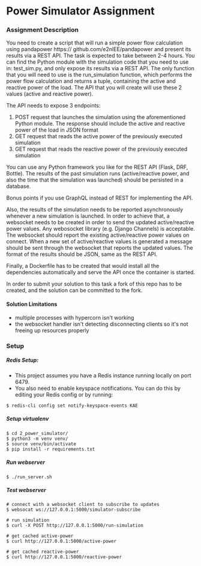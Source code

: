 # Power Simulator Assignment


### Assignment Description

You need to create a script that will run a simple power flow calculation using pandapower https:// github.com/e2nIEE/pandapower and present its results via a REST API. The task is expected to take between 2-4 hours. 
You can find the Python module with the simulation code that you need to use in: test_sim.py, and only expose its results via a REST API. The only function that you will need to use is the run_simulation function, which performs the power flow calculation and returns a tuple, containing the active and reactive power of the load. The API that you will create will use these 2 values (active and reactive power).

The API needs to expose 3 endpoints:
1. POST request that launches the simulation using the aforementioned Python module. The response should include the active and reactive power of the load in JSON format
2. GET request that reads the active power of the previously executed simulation 
3. GET request that reads the reactive power of the previously executed simulation 

You can use any Python framework you like for the REST API (Flask, DRF, Bottle). The results of the past simulation runs (active/reactive power, and also the time that the simulation was launched) should be persisted in a database. 

Bonus points if you use GraphQL instead of REST for implementing the API. 

Also, the results of the simulation needs to be reported asynchronously whenever a new simulation is launched. In order to achieve that, a websocket needs to be created in order to send the updated active/reactive power values. Any webosocket library (e.g. Django Channels) is acceptable. The websocket should report the existing active/reactive power values on connect. When a new set of active/reactive values is generated a message should be sent through the websocket that reports the updated values. The format of the results should be JSON, same as the REST API. 

Finally, a Dockerfile has to be created that would install all the dependencies automatically and serve the API once the container is started. 

In order to submit your solution to this task a fork of this repo has to be created, and the solution can be committed to the fork.



#### Solution Limitations 
* multiple processes with hypercorn isn't working
* the websocket handler isn't detecting disconnecting clients so it's not freeing up resources properly


### Setup

##### Redis Setup:

* This project assumes you have a Redis instance running locally on port 6479. 
* You also need to enable keyspace notifications. You can do this by editing your Redis config or by running:

```
$ redis-cli config set notify-keyspace-events KAE
```

##### Setup virtualenv

```
$ cd 2_power_simulator/
$ python3 -m venv venv/
$ source venv/bin/activate
$ pip install -r requirements.txt
```

##### Run webserver

```
$ ./run_server.sh
```

##### Test webserver

```
# connect with a websocket client to subscribe to updates
$ websocat ws://127.0.0.1:5000/simulator-subscribe

# run simulation
$ curl -X POST http://127.0.0.1:5000/run-simulation

# get cached active-power
$ curl http://127.0.0.1:5000/active-power

# get cached reactive-power
$ curl http://127.0.0.1:5000/reactive-power
```

